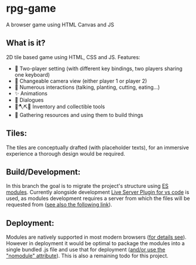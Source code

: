 # rpg-game
A browser game using HTML Canvas and JS

## What is it?
2D tile based game using HTML, CSS and JS. Features:

* 🔗 Two-player setting (with different key bindings, two players sharing one keyboard)
* 🎥 Changeable camera view (either player 1 or player 2) 
* 💖 Numerous interactions (talking, planting, cutting, eating...)
* ✨ Animations
* 💬 Dialogues
* 👛🪓⛏️🔨 Inventory and collectible tools
* 🤗 Gathering resources and using them to build things

## Tiles:

The tiles are conceptually drafted (with placeholder texts), for an immersive experience a thorough design would be required.

## Build/Development:
In this branch the goal is to migrate the project's structure using [ES modules](https://developer.mozilla.org/en-US/docs/Web/JavaScript/Guide/Modules).
Currently alongside development [Live Server Plugin for vs code](https://marketplace.visualstudio.com/items?itemName=ritwickdey.LiveServer) is used, as modules development requires a server from which the files will be requested from ([see also the following link](https://developer.mozilla.org/en-US/docs/Web/JavaScript/Guide/Modules#other_differences_between_modules_and_standard_scripts)).

## Deployment:
Modules are natively supported in most modern browsers ([for details see](https://caniuse.com/es6-module)). However in deployment it would be optimal to package the modules into a single bundled .js file and use that for deployment ([and/or use the "nomodule" attribute](https://developer.mozilla.org/en-US/docs/Web/HTML/Element/script#attr-nomodule)). This is also a remaining todo for this project.